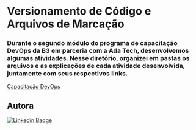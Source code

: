 # Versionamento de Código e Arquivos de Marcação

### Durante o segundo módulo do programa de capacitação DevOps da B3 em parceria com a Ada Tech, desenvolvemos algumas atividades. Nesse diretório, organizei em pastas os arquivos e as explicações de cada atividade desenvolvida, juntamente com seus respectivos links.
[Capacitação DevOps](https://ada.tech/sou-aluno/programas/b3-deva) </br>
## Autora
[![Linkedin Badge](https://img.shields.io/badge/LinkedIn-0077B5?style=for-the-badge&logo=linkedin&logoColor=white)](https://www.linkedin.com/in/bianca-malta/)
